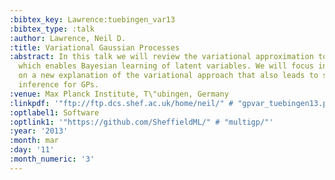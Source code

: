 ```yaml
---
:bibtex_key: Lawrence:tuebingen_var13
:bibtex_type: :talk
:author: Lawrence, Neil D.
:title: Variational Gaussian Processes
:abstract: In this talk we will review the variational approximation to Gaussian processes
  which enables Bayesian learning of latent variables. We will focus in particular
  on a new explanation of the variational approach that also leads to stochastic variational
  inference for GPs.
:venue: Max Planck Institute, T\"ubingen, Germany
:linkpdf: '"ftp://ftp.dcs.shef.ac.uk/home/neil/" # "gpvar_tuebingen13.pdf"'
:optlabel1: Software
:optlink1: '"https://github.com/SheffieldML/" # "multigp/"'
:year: '2013'
:month: mar
:day: '11'
:month_numeric: '3'
---
```

